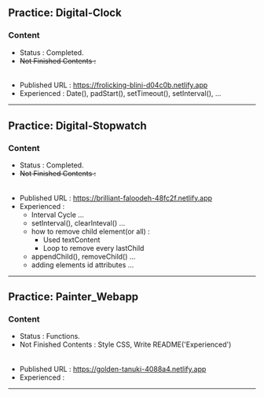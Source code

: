 ## Practice: Digital-Clock

### Content

- Status : Completed.
- ~~Not Finished Contents :~~

######

- Published URL : https://frolicking-blini-d04c0b.netlify.app
- Experienced : Date(), padStart(), setTimeout(), setInterval(), ...

---

## Practice: Digital-Stopwatch

### Content

- Status : Completed.
- ~~Not Finished Contents :~~

######

- Published URL : https://brilliant-faloodeh-48fc2f.netlify.app
- Experienced :
  - Interval Cycle ...
  - setInterval(), clearInteval() ...
  - how to remove child element(or all) :
    - Used textContent
    - Loop to remove every lastChild
  - appendChild(), removeChild() ...
  - adding elements id attributes ...

---

## Practice: Painter_Webapp

### Content

- Status : Functions.
- Not Finished Contents : Style CSS, Write README('Experienced')

######

- Published URL : https://golden-tanuki-4088a4.netlify.app
- Experienced :

---
